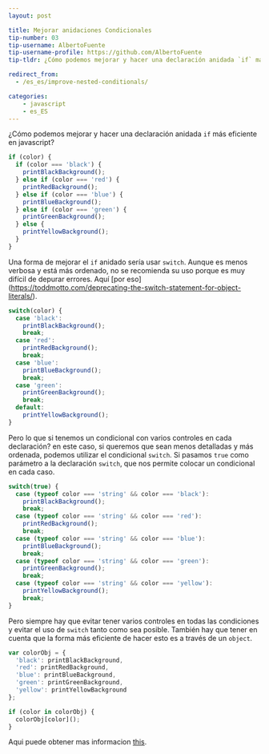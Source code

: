 ```yaml
---
layout: post

title: Mejorar anidaciones Condicionales
tip-number: 03
tip-username: AlbertoFuente 
tip-username-profile: https://github.com/AlbertoFuente
tip-tldr: ¿Cómo podemos mejorar y hacer una declaración anidada `if` más eficiente en javascript?

redirect_from:
  - /es_es/improve-nested-conditionals/

categories:
    - javascript
    - es_ES
---
```


¿Cómo podemos mejorar y hacer una declaración anidada `if` más eficiente en javascript?

```javascript
if (color) {
  if (color === 'black') {
    printBlackBackground();
  } else if (color === 'red') {
    printRedBackground();
  } else if (color === 'blue') {
    printBlueBackground();
  } else if (color === 'green') {
    printGreenBackground();
  } else {
    printYellowBackground();
  }
}
```

Una forma de mejorar el `if` anidado sería usar `switch`. Aunque es menos verbosa y está más ordenado, no se recomienda su uso porque es muy difícil de depurar errores. Aquí [por eso] (https://toddmotto.com/deprecating-the-switch-statement-for-object-literals/).

```javascript
switch(color) {
  case 'black':
    printBlackBackground();
    break;
  case 'red':
    printRedBackground();
    break;
  case 'blue':
    printBlueBackground();
    break;
  case 'green':
    printGreenBackground();
    break;
  default:
    printYellowBackground();
}
```

Pero lo que si tenemos un condicional con varios controles en cada declaración? en este caso, si queremos que sean menos detalladas y más ordenada, podemos utilizar el condicional `switch`.
Si pasamos `true` como parámetro a la declaración `switch`, que nos permite colocar un condicional en cada caso.

```javascript
switch(true) {
  case (typeof color === 'string' && color === 'black'):
    printBlackBackground();
    break;
  case (typeof color === 'string' && color === 'red'):
    printRedBackground();
    break;
  case (typeof color === 'string' && color === 'blue'):
    printBlueBackground();
    break;
  case (typeof color === 'string' && color === 'green'):
    printGreenBackground();
    break;
  case (typeof color === 'string' && color === 'yellow'):
    printYellowBackground();
    break;
}
```

Pero siempre hay que evitar tener varios controles en todas las condiciones y evitar el uso de `switch` tanto como sea posible. También hay que tener en cuenta que la forma más eficiente de hacer esto es a través de un `object`.

```javascript
var colorObj = {
  'black': printBlackBackground,
  'red': printRedBackground,
  'blue': printBlueBackground,
  'green': printGreenBackground,
  'yellow': printYellowBackground
};

if (color in colorObj) {
  colorObj[color]();
}
```

Aqui puede obtener mas informacion [this](http://www.nicoespeon.com/en/2015/01/oop-revisited-switch-in-js/).
